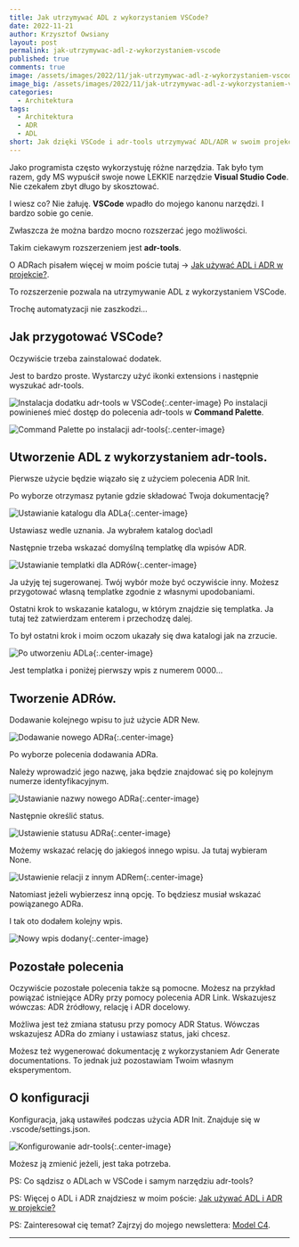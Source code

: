 ```yaml
---
title: Jak utrzymywać ADL z wykorzystaniem VSCode?
date: 2022-11-21
author: Krzysztof Owsiany
layout: post
permalink: jak-utrzymywac-adl-z-wykorzystaniem-vscode
published: true
comments: true
image: /assets/images/2022/11/jak-utrzymywac-adl-z-wykorzystaniem-vscode/post.jpg
image_big: /assets/images/2022/11/jak-utrzymywac-adl-z-wykorzystaniem-vscode/post-big.jpg
categories:
  - Architektura
tags:
  - Architektura
  - ADR
  - ADL
short: Jak dzięki VSCode i adr-tools utrzymywać ADL/ADR w swoim projekcie? Odpowiedź na to pytanie znajdziesz w treści artykułu. Praktyczne porady i polecenia prosto z wymienionych narzędzi. Po przeczytaniu będziesz miał wiedzę, by dokumentować decyzje architektoniczne prosto z VSCode.
---
```

Jako programista często wykorzystuję różne narzędzia. Tak było tym razem, gdy MS wypuścił swoje nowe LEKKIE narzędzie **Visual Studio Code**. Nie czekałem zbyt długo by skosztować.

I wiesz co? Nie żałuję. **VSCode** wpadło do mojego kanonu narzędzi. I bardzo sobie go cenie.

Zwłaszcza że można bardzo mocno rozszerzać jego możliwości.

Takim ciekawym rozszerzeniem jest **adr-tools**.

O ADRach pisałem więcej w moim poście tutaj -> [Jak używać ADL i ADR w projekcie?]({{site.url}}/jak-uzywac-adl-i-adr-w-projekcie).

To rozszerzenie pozwala na utrzymywanie ADL z wykorzystaniem VSCode.

Trochę automatyzacji nie zaszkodzi…

## Jak przygotować VSCode?

Oczywiście trzeba zainstalować dodatek.

Jest to bardzo proste. Wystarczy użyć ikonki extensions i następnie wyszukać adr-tools.

![Instalacja dodatku adr-tools w VSCode][adr-tools-installation]{:.center-image}
Po instalacji powinieneś mieć dostęp do polecenia adr-tools w **Command Palette**.

![Command Palette po instalacji adr-tools][command-palette]{:.center-image}

## Utworzenie ADL z wykorzystaniem adr-tools.
Pierwsze użycie będzie wiązało się z użyciem polecenia ADR Init.

Po wyborze otrzymasz pytanie gdzie składować Twoja dokumentację?

![Ustawianie katalogu dla ADLa][set-folder]{:.center-image}

Ustawiasz wedle uznania. Ja wybrałem katalog doc\adl

Następnie trzeba wskazać domyślną templatkę dla wpisów ADR.

![Ustawianie templatki dla ADRów][set-template]{:.center-image}

Ja użyję tej sugerowanej. Twój wybór może być oczywiście inny. Możesz przygotować własną templatke zgodnie z własnymi upodobaniami.

Ostatni krok to wskazanie katalogu, w którym znajdzie się templatka. Ja tutaj też zatwierdzam enterem i przechodzę dalej.

To był ostatni krok i moim oczom ukazały się dwa katalogi jak na zrzucie.

![Po utworzeniu ADLa][after-init-adl]{:.center-image}

Jest templatka i poniżej pierwszy wpis z numerem 0000…

## Tworzenie ADRów.

Dodawanie kolejnego wpisu to już użycie ADR New.

![Dodawanie nowego ADRa][new-adr-1]{:.center-image}

Po wyborze polecenia dodawania ADRa.

Należy wprowadzić jego nazwę, jaka będzie znajdować się po kolejnym numerze identyfikacyjnym.

![Ustawianie nazwy nowego ADRa][new-adr-2]{:.center-image}

Następnie określić status.

![Ustawienie statusu ADRa][new-adr-3]{:.center-image}

Możemy wskazać relację do jakiegoś innego wpisu. Ja tutaj wybieram None.

![Ustawienie relacji z innym ADRem][new-adr-4]{:.center-image}

Natomiast jeżeli wybierzesz inną opcję. To będziesz musiał wskazać powiązanego ADRa.

I tak oto dodałem kolejny wpis. 

![Nowy wpis dodany][new-adr-5]{:.center-image}

## Pozostałe polecenia

Oczywiście pozostałe polecenia także są pomocne. Możesz na przykład powiązać istniejące ADRy przy pomocy polecenia ADR Link. Wskazujesz wówczas: ADR źródłowy, relację i ADR docelowy.

Możliwa jest też zmiana statusu przy pomocy ADR Status. Wówczas wskazujesz ADRa do zmiany i ustawiasz status, jaki chcesz.

Możesz też wygenerować dokumentację z wykorzystaniem Adr Generate documentations. To jednak już pozostawiam Twoim własnym eksperymentom.

## O konfiguracji
Konfiguracja, jaką ustawiłeś podczas użycia ADR Init. Znajduje się w .vscode/settings.json.

![Konfigurowanie adr-tools][configuration]{:.center-image}

Możesz ją zmienić jeżeli, jest taka potrzeba.

PS: Co sądzisz o ADLach w VSCode i samym narzędziu adr-tools?

PS: Więcej o ADL i ADR znajdziesz w moim poście: [Jak używać ADL i ADR w projekcie?]({{site.url}}/jak-uzywac-adl-i-adr-w-projekcie)

PS: Zainteresował cię temat? Zajrzyj do mojego newslettera: [Model C4](https://modelc4.pl).

---
[post]: /assets/images/2022/11/jak-utrzymywac-adl-z-wykorzystaniem-vscode/post.jpg
[post-big]:/assets/images/2022/11/jak-utrzymywac-adl-z-wykorzystaniem-vscode/post-big.jpg


[adr-tools-installation]: /assets/images/2022/11/jak-utrzymywac-adl-z-wykorzystaniem-vscode/adr-tools-installation.png
[after-init-adl]: /assets/images/2022/11/jak-utrzymywac-adl-z-wykorzystaniem-vscode/after-init-adl.png
[configuration]: /assets/images/2022/11/jak-utrzymywac-adl-z-wykorzystaniem-vscode/configuration.png
[new-adr-1]: /assets/images/2022/11/jak-utrzymywac-adl-z-wykorzystaniem-vscode/new-adr-1.png
[new-adr-2]: /assets/images/2022/11/jak-utrzymywac-adl-z-wykorzystaniem-vscode/new-adr-2.png
[new-adr-3]: /assets/images/2022/11/jak-utrzymywac-adl-z-wykorzystaniem-vscode/new-adr-3.png
[new-adr-4]: /assets/images/2022/11/jak-utrzymywac-adl-z-wykorzystaniem-vscode/new-adr-4.png
[new-adr-5]: /assets/images/2022/11/jak-utrzymywac-adl-z-wykorzystaniem-vscode/new-adr-5.png
[command-palette]: /assets/images/2022/11/jak-utrzymywac-adl-z-wykorzystaniem-vscode/command-palette.png
[set-folder]: /assets/images/2022/11/jak-utrzymywac-adl-z-wykorzystaniem-vscode/set-folder.png
[set-template]: /assets/images/2022/11/jak-utrzymywac-adl-z-wykorzystaniem-vscode/set-template.png
